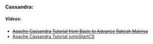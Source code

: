 ### Cassandra:

##### Videos:
- [~~Apache Cassandra Tutorial from Basic to Advance Rakesh Malviya~~](https://www.youtube.com/watch?v=TlB50JR2UUY&list=PLiLpmqwkwkCtUtXioKVyB0jpcxro0qQAh)  
- [Apache Cassandra Tutorial jumpStartCS](https://www.youtube.com/playlist?list=PLalrWAGybpB-L1PGA-NfFu2uiWHEsdscD)
